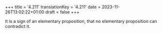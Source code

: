 +++
title = '4.211'
translationKey = '4.211'
date = 2023-11-26T13:02:22+01:00
draft = false
+++

It is a sign of an elementary proposition, that no elementary proposition can contradict it.

